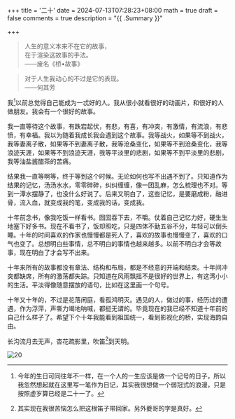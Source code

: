 +++
title = '二十'
date = 2024-07-13T07:28:23+08:00
math = true 
draft = false
comments = true
description = "{{ .Summary }}"

+++

>人生的意义本来不在它的故事，<br>
>在于渲染这故事的手法。<br>
>——废名《桥•故事》<br>

> 对于人生我动心的不过是它的表现。<br>
> ——何其芳<br>

我[^1]以前总觉得自己能成为一忒好的人。我从很小就看很好的动画片，和很好的人做朋友。我会有一个很好的故事。

我一直等待这个故事，有跌宕起伏，有悲，有喜，有冲突，有激情，有流浪，有悲愤，有幸福。我以为随着我成长我会遇到这个故事。我等战火，如果等不到战火，我等妻离子散，如果等不到妻离子散，我等沧桑变化，如果等不到沧桑变化，我等浪迹天涯，如果等不到浪迹天涯，我等平淡里的悲剧，如果等不到平淡里的悲剧，我等油盐酱醋茶的苦痛。 

结果我一直等啊等，终于等到这个时候。无论如何也写不出遇不到了。只知道作为结果的记忆，汤汤水水，零零碎碎，纠纠缠缠，像一团乱麻，怎么梳理也不对。等到一潭水摆静了，也没什么好说了。后来又明白了，这些记忆，是要磨成粉，融进骨，流入血，就变成我的笔，变成我的话，变成我。 

十年前念书，像我吃饭一样看书。囫囵吞下去，不嚼。仗着自己记忆力好，硬生生地塞下好多书。现在不看书了，饭却照吃，只是四体不勤五谷不分，年轻可以倒头睡。十年的时间喜欢的作家也慢慢都是死人了，喜欢的故事也慢慢变了，喜欢的口气也变了。总想明白些事情，总不明白的事情也越来越多。以前不明白才会等故事，现在明白了才会写不出来。 

十年来所有的故事都没有章法、结构和布局，都是不经意的开端和结束。十年间冲突都缺席，所有的激荡都失踪。只知道在风雨飘摇不是很好的世界上，有这湾小小的生活。平淡得像随意摆放的语句，比如在这里画一个句号。

十年又十年的，不过是花落闲庭，看孤鸿明灭。遇见的人，做过的事，经历过的遭遇，作为浮萍，声嘶力竭地呐喊，都挺无谓的。毕竟现在的我已经不知道十年前的自己什么样子了。希望下个十年我能看到祖国统一，看到影视化的桥，实现海韵自由。

长沟流月去无声，杏花疏影里，吹笛[^2]到天明。

![20](https://picx.zhimg.com/80/v2-45bb315bee5ebbbfd77472da09b5e599_1440w.jpeg)

[^1]:今年的生日可同往年不一样，在一个人的一生应该是做一个记号的日子，所以我忽然想起就在这里写一笔作为日记，其实我很想做一个弱冠式的浪漫，只是按照虚岁算已经是二十一了。
[^2]:其实现在我很苦恼怎么把这根笛子带回家。另外夔哥的字是真好。
